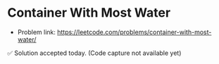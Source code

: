 # Container With Most Water
- Problem link: https://leetcode.com/problems/container-with-most-water/

✅ Solution accepted today. (Code capture not available yet)
